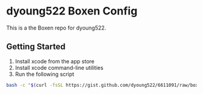 # dyoung522 Boxen Config

This is a the Boxen repo for dyoung522.

## Getting Started

1. Install xcode from the app store
2. Install xcode command-line utilities
3. Run the following script

```bash
bash -c "$(curl -fsSL https://gist.github.com/dyoung522/6611091/raw/boxen-setup.sh)"
```
